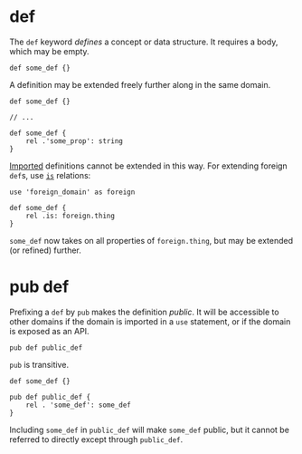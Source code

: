 # def

The `def` keyword *defines* a concept or data structure. It requires a body, which may be empty.

```ontol
def some_def {}
```

A definition may be extended freely further along in the same domain.

```ontol
def some_def {}

// ...

def some_def {
    rel .'some_prop': string
}
```

[Imported](use.md) definitions cannot be extended in this way. For extending foreign `def`s, use [`is`](special_relations.md) relations:

```ontol
use 'foreign_domain' as foreign

def some_def {
    rel .is: foreign.thing
}
```

`some_def` now takes on all properties of `foreign.thing`, but may be extended (or refined) further.


# pub def

Prefixing a `def` by `pub` makes the definition *public*. It will be accessible to other domains if the domain is imported in a `use` statement, or if the domain is exposed as an API.

```ontol
pub def public_def
```

`pub` is transitive.

```ontol
def some_def {}

pub def public_def {
    rel . 'some_def': some_def
}
```

Including `some_def` in `public_def` will make `some_def` public, but it cannot be referred to directly except through `public_def`.
